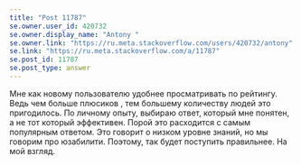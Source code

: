 ```yaml
---
title: "Post 11787"
se.owner.user_id: 420732
se.owner.display_name: "Antony "
se.owner.link: "https://ru.meta.stackoverflow.com/users/420732/antony"
se.link: "https://ru.meta.stackoverflow.com/a/11787"
se.post_id: 11787
se.post_type: answer
---
```

<p>Мне как новому пользователю удобнее просматривать по рейтингу. Ведь чем больше плюсиков , тем большему количеству людей это пригодилось. По личному опыту, выбираю ответ, который мне понятен, а не тот который эффективен. Порой это расходится с самым популярным ответом. Это говорит о низком уровне знаний, но мы говорим про юзабилити. Поэтому, так будет поступить правильнее. На мой взгляд.</p>
